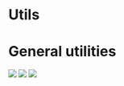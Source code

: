 # Utils
# General utilities 
<a href="https://codeclimate.com/github/Phanatos-/linked-list-c"><img src="https://codeclimate.com/github/Phanatos-/linked-list-c/badges/gpa.svg" /></a>
<a href="https://codeclimate.com/github/Phanatos-/linked-list-c"><img src="https://codeclimate.com/github/Phanatos-/linked-list-c/badges/issue_count.svg" /></a>
<a href="https://travis-ci.org/Phanatos-/linked-list-c"><img src="https://travis-ci.org/Phanatos-/utils.svg?branch=master" /></a>
